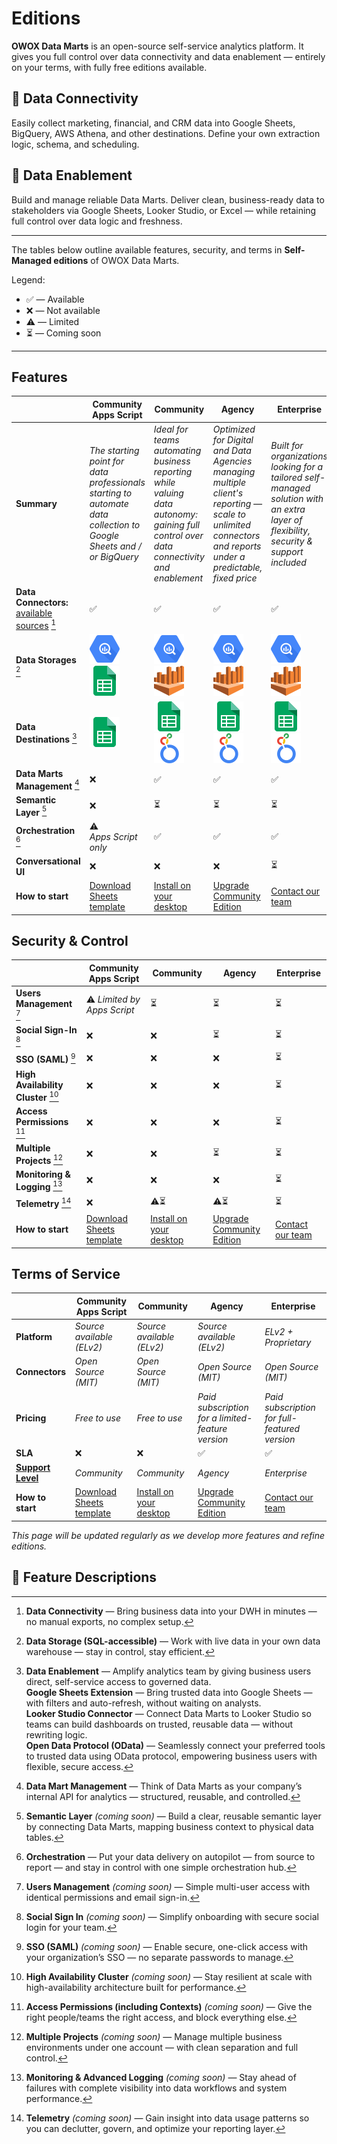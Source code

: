 # Editions

**OWOX Data Marts** is an open-source self-service analytics platform. It gives you full control over data connectivity and data enablement — entirely on your terms, with fully free editions available.

## 🔌 Data Connectivity

Easily collect marketing, financial, and CRM data into Google Sheets, BigQuery, AWS Athena, and other destinations. Define your own extraction logic, schema, and scheduling.

## 🚀 Data Enablement

Build and manage reliable Data Marts. Deliver clean, business-ready data to stakeholders via Google Sheets, Looker Studio, or Excel — while retaining full control over data logic and freshness.

---

The tables below outline available features, security, and terms in **Self-Managed editions** of OWOX Data Marts.

Legend:

- ✅ — Available
- ❌ — Not available
- ⚠️ — Limited
- ⏳ — Coming soon

---

## Features

|                                                                             | **Community Apps Script**                                                                                           | **Community**                                                                                                                           | **Agency**                                                                                                                                                  | **Enterprise**                                                                                                                         |
|-----------------------------------------------------------------------------|---------------------------------------------------------------------------------------------------------------------|-----------------------------------------------------------------------------------------------------------------------------------------|-------------------------------------------------------------------------------------------------------------------------------------------------------------|----------------------------------------------------------------------------------------------------------------------------------------|
| **Summary**                                                                 | _The starting point for data professionals starting to automate data collection to Google Sheets and / or BigQuery_ | _Ideal for teams automating business reporting while valuing data autonomy: gaining full control over data connectivity and enablement_ | _Optimized for Digital and Data Agencies managing multiple client's reporting — scale to unlimited connectors and reports under a predictable, fixed price_ | _Built for organizations looking for a tailored self-managed solution with an extra layer of flexibility, security & support included_ |
| **Data Connectors:** [available sources](../../README.md#data-sources) [^1] | ✅                                                                                                                   | ✅                                                                                                                                       | ✅                                                                                                                                                           | ✅                                                                                                                                      |
| **Data Storages** [^2]                                                      | ![Google BigQuery](../res/bigquery.svg) ![Google Sheets](../res/g-sheets.svg)                                       | ![Google BigQuery](../res/bigquery.svg) ![AWS Athena](../res/athena.svg)                                                                | ![Google BigQuery](../res/bigquery.svg) ![AWS Athena](../res/athena.svg)                                                                                    | ![Google BigQuery](../res/bigquery.svg) ![AWS Athena](../res/athena.svg)                                                               |
| **Data Destinations** [^3]                                                  | ![Google Sheets](../res/g-sheets.svg)                                                                               | ![Google Sheets](../res/g-sheets.svg) ![Looker Studio](../res/looker.svg)                                                               | ![Google Sheets](../res/g-sheets.svg) ![Looker Studio](../res/looker.svg)                                                                                   | ![Google Sheets](../res/g-sheets.svg) ![Looker Studio](../res/looker.svg)                                                              |
| **Data Marts Management** [^4]                                              | ❌                                                                                                                   | ✅                                                                                                                                       | ✅                                                                                                                                                           | ✅                                                                                                                                      |
| **Semantic Layer** [^5]                                                     | ❌                                                                                                                   | ⏳                                                                                                                                       | ⏳                                                                                                                                                           | ⏳                                                                                                                                      |
| **Orchestration** [^6]                                                      | ⚠️ _Apps Script only_                                                                                               | ✅                                                                                                                                       | ✅                                                                                                                                                           | ✅                                                                                                                                      |
| **Conversational UI**                                                       | ❌                                                                                                                   | ❌                                                                                                                                       | ❌                                                                                                                                                           | ⏳                                                                                                                                      |
| **How to start**                                                            | [Download Sheets template](../../README.md#data-sources)                                                            | [Install on your desktop](./quick-start.md)                                                                                             | [Upgrade Community Edition](https://www.owox.com/pricing)                                                                                                   | [Contact our team](https://www.owox.com/pricing)                                                                                       |

## Security & Control

|                                     | **Community Apps Script**                                | **Community**                               | **Agency**                                                | **Enterprise**                                   |
|-------------------------------------|----------------------------------------------------------|---------------------------------------------|-----------------------------------------------------------|--------------------------------------------------|
| **Users Management** [^7]           | ⚠️ _Limited by Apps Script_                              | ⏳                                           | ⏳                                                         | ⏳                                                |
| **Social Sign-In** [^8]             | ❌                                                        | ❌                                           | ⏳                                                         | ⏳                                                |
| **SSO (SAML)** [^9]                 | ❌                                                        | ❌                                           | ❌                                                         | ⏳                                                |
| **High Availability Cluster** [^10] | ❌                                                        | ❌                                           | ❌                                                         | ⏳                                                |
| **Access Permissions** [^11]        | ❌                                                        | ❌                                           | ❌                                                         | ⏳                                                |
| **Multiple Projects** [^12]         | ❌                                                        | ❌                                           | ⏳                                                         | ⏳                                                |
| **Monitoring & Logging** [^13]      | ❌                                                        | ❌                                           | ❌                                                         | ⏳                                                |
| **Telemetry** [^14]                 | ❌                                                        | ⚠️⏳                                         | ⚠️⏳                                                       | ⏳                                                |
| **How to start**                    | [Download Sheets template](../../README.md#data-sources) | [Install on your desktop](./quick-start.md) | [Upgrade Community Edition](https://www.owox.com/pricing) | [Contact our team](https://www.owox.com/pricing) |

## Terms of Service

|   | **Community Apps Script**                                | **Community** | **Agency** | **Enterprise**                                |
|---|----------------------------------------------------------|---|---|-----------------------------------------------|
| **Platform**| _Source available (ELv2)_                                | _Source available (ELv2)_ | _Source available (ELv2)_ | _ELv2 + Proprietary_                          |
| **Connectors**| _Open Source (MIT)_                                      | _Open Source (MIT)_ | _Open Source (MIT)_ | _Open Source (MIT)_                           |
| **Pricing** | _Free to use_                                            | _Free to use_ | _Paid subscription for a limited-feature version_ | _Paid subscription for full-featured version_ |
| **SLA** | ❌                                                        | ❌ | ✅ | ✅                                             |
| [**Support Level**](https://support.owox.com/hc/en-us/articles/115000216754-Support-Options) | _Community_ | _Community_ | _Agency_ | _Enterprise_                                  |
| **How to start**| [Download Sheets template](../../README.md#data-sources) | [Install on your desktop](./quick-start.md) | [Upgrade Community Edition](https://www.owox.com/pricing) | [Contact our team](https://www.owox.com/pricing) |

_This page will be updated regularly as we develop more features and refine editions._

## 📝 Feature Descriptions

[^1]: **Data Connectivity** — Bring business data into your DWH in minutes — no manual exports, no complex setup.  
[^2]: **Data Storage (SQL-accessible)** — Work with live data in your own data warehouse — stay in control, stay efficient.  
[^3]: **Data Enablement** — Amplify analytics team by giving business users direct, self-service access to governed data.  
**Google Sheets Extension** — Bring trusted data into Google Sheets — with filters and auto-refresh, without waiting on analysts.  
**Looker Studio Connector** — Connect Data Marts to Looker Studio so teams can build dashboards on trusted, reusable data — without rewriting logic.  
**Open Data Protocol (OData)** — Seamlessly connect your preferred tools to trusted data using OData protocol, empowering business users with flexible, secure access.  
[^4]: **Data Mart Management** — Think of Data Marts as your company’s internal API for analytics — structured, reusable, and controlled.  
[^5]: **Semantic Layer** _(coming soon)_ — Build a clear, reusable semantic layer by connecting Data Marts, mapping business context to physical data tables.  
[^6]: **Orchestration** — Put your data delivery on autopilot — from source to report — and stay in control with one simple orchestration hub.  
[^7]: **Users Management** _(coming soon)_ — Simple multi-user access with identical permissions and email sign-in.  
[^8]: **Social Sign In** _(coming soon)_ — Simplify onboarding with secure social login for your team.  
[^9]: **SSO (SAML)** _(coming soon)_ — Enable secure, one-click access with your organization’s SSO — no separate passwords to manage.  
[^10]: **High Availability Cluster** _(coming soon)_ — Stay resilient at scale with high-availability architecture built for performance.  
[^11]: **Access Permissions (including Contexts)** _(coming soon)_ — Give the right people/teams the right access, and block everything else.  
[^12]: **Multiple Projects** _(coming soon)_ — Manage multiple business environments under one account — with clean separation and full control.  
[^13]: **Monitoring & Advanced Logging** _(coming soon)_ — Stay ahead of failures with complete visibility into data workflows and system performance.  
[^14]: **Telemetry** _(coming soon)_ — Gain insight into data usage patterns so you can declutter, govern, and optimize your reporting layer.
